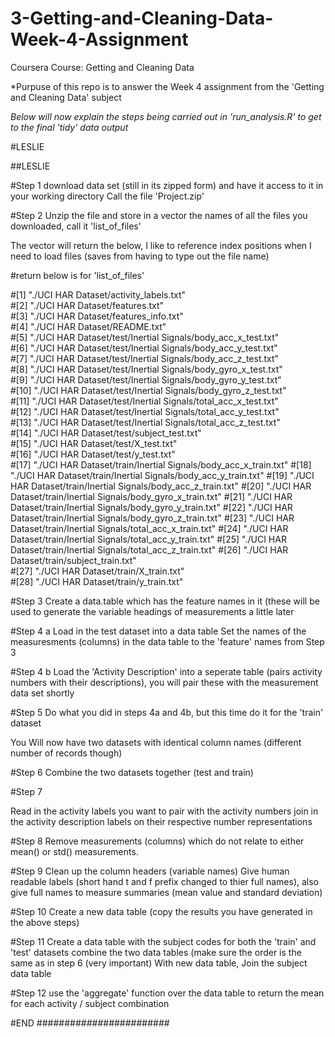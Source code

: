# 3-Getting-and-Cleaning-Data-Week-4-Assignment
Coursera Course: Getting and Cleaning Data

*Purpuse of this repo is to answer the Week 4 assignment from the 'Getting and Cleaning Data' subject

*Below will now explain the steps being carried out in 'run_analysis.R' to get to the final 'tidy' data output*

#LESLIE

##LESLIE

#Step 1
download data set (still in its zipped form) and have it access to it in your working directory
Call the file 'Project.zip'

#Step 2
Unzip the file and store in a vector the names of all the files you downloaded, call it 'list_of_files'

The vector will return the below, I like to reference index positions when I need to load files (saves from having to type out the file name)

#return below is for 'list_of_files'

#[1] "./UCI HAR Dataset/activity_labels.txt"                         
#[2] "./UCI HAR Dataset/features.txt"                                
#[3] "./UCI HAR Dataset/features_info.txt"                           
#[4] "./UCI HAR Dataset/README.txt"                                  
#[5] "./UCI HAR Dataset/test/Inertial Signals/body_acc_x_test.txt"   
#[6] "./UCI HAR Dataset/test/Inertial Signals/body_acc_y_test.txt"   
#[7] "./UCI HAR Dataset/test/Inertial Signals/body_acc_z_test.txt"   
#[8] "./UCI HAR Dataset/test/Inertial Signals/body_gyro_x_test.txt"  
#[9] "./UCI HAR Dataset/test/Inertial Signals/body_gyro_y_test.txt"  
#[10] "./UCI HAR Dataset/test/Inertial Signals/body_gyro_z_test.txt"  
#[11] "./UCI HAR Dataset/test/Inertial Signals/total_acc_x_test.txt"  
#[12] "./UCI HAR Dataset/test/Inertial Signals/total_acc_y_test.txt"  
#[13] "./UCI HAR Dataset/test/Inertial Signals/total_acc_z_test.txt"  
#[14] "./UCI HAR Dataset/test/subject_test.txt"                       
#[15] "./UCI HAR Dataset/test/X_test.txt"                             
#[16] "./UCI HAR Dataset/test/y_test.txt"                             
#[17] "./UCI HAR Dataset/train/Inertial Signals/body_acc_x_train.txt" 
#[18] "./UCI HAR Dataset/train/Inertial Signals/body_acc_y_train.txt" 
#[19] "./UCI HAR Dataset/train/Inertial Signals/body_acc_z_train.txt" 
#[20] "./UCI HAR Dataset/train/Inertial Signals/body_gyro_x_train.txt"
#[21] "./UCI HAR Dataset/train/Inertial Signals/body_gyro_y_train.txt"
#[22] "./UCI HAR Dataset/train/Inertial Signals/body_gyro_z_train.txt"
#[23] "./UCI HAR Dataset/train/Inertial Signals/total_acc_x_train.txt"
#[24] "./UCI HAR Dataset/train/Inertial Signals/total_acc_y_train.txt"
#[25] "./UCI HAR Dataset/train/Inertial Signals/total_acc_z_train.txt"
#[26] "./UCI HAR Dataset/train/subject_train.txt"                     
#[27] "./UCI HAR Dataset/train/X_train.txt"                           
#[28] "./UCI HAR Dataset/train/y_train.txt" 

#Step 3
Create a data.table which has the feature names in it (these will be used to generate the variable headings of measurements a little later 

#Step 4 a
Load in the test dataset into a data table
Set the names of the measuresments (columns) in the data table to the 'feature' names from Step 3

#Step 4 b
Load the 'Activity Description' into a seperate table (pairs activity numbers with their descriptions), you will pair these with the measurement data set shortly



#Step 5
Do what you did in steps 4a and 4b, but this time do it for the 'train' dataset

You Will now have two datasets with identical column names (different number of records though)

#Step 6
Combine the two datasets together (test and train)



#Step 7

Read in the activity labels you want to pair with the activity numbers
join in the activity description labels on their respective number representations 

#Step 8
Remove measurements (columns) which do not relate to either mean() or std() measurements.

#Step 9
Clean up the column headers (variable names)
Give human readable labels (short hand t and f prefix changed to thier full names), also give full names to measure summaries (mean value and standard deviation)

#Step 10
Create a new data table (copy the results you have generated in the above steps)

#Step 11
Create a data table with the subject codes for both the 'train' and 'test' datasets
combine the two data tables (make sure the order is the same as in step 6 (very important)
With new data table, 
Join the subject data table

#Step 12
use the 'aggregate' function over the data table to return the mean for each activity / subject combination 

#END
########################








